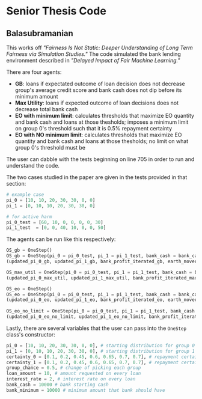 # Senior Thesis Code
## Balasubramanian

This works off *"Fairness Is Not Static: Deeper Understanding of Long Term Fairness via Simulation Studies."* The code simulated the bank lending environment described in *"Delayed Impact of Fair Machine Learning."*

There are four agents:
- **GB**: loans if expectated outcome of loan decision does not decrease group's average credit score and bank cash does not dip before its minimum amount
-  **Max Utility**: loans if expected outcome of loan decisions does not decrease total bank cash
-  **EO with minimum limit**: calculates thresholds that maximize EO quantity and bank cash and loans at those thesholds; imposes a minimum limit on group 0's threshold such that it is 0.5% repayment certainty
 - **EO with NO minimum limit**: calculates thresholds that maximize EO quantity and bank cash and loans at those thesholds; no limit on what group 0's threshold must be

The user can dabble with the tests beginning on line 705 in order to run and understand the code.

The two cases studied in the paper are given in the tests provided in that section:
```python
# example case
pi_0 = [10, 10, 20, 30, 30, 0, 0]
pi_1 = [0, 10, 10, 20, 30, 30, 0]

# for active harm
pi_0_test = [60, 10, 0, 0, 0, 0, 30]
pi_1_test  = [0, 0, 40, 10, 0, 0, 50]
```

The agents can be run like this respectively:
```python
OS_gb = OneStep()
OS_gb = OneStep(pi_0 = pi_0_test, pi_1 = pi_1_test, bank_cash = bank_cash_test)
(updated_pi_0_gb, updated_pi_1_gb, bank_profit_iterated_gb, earth_mover_distance_initial_gb, earth_mover_distance_after_gb, earth_mover_distance_0_gb, earth_mover_distance_1_gb, change_average_pi_0_gb, change_average_pi_1_gb, total_loans_0_gb, total_loans_1_gb, successful_loans_0_gb, successful_loans_1_gb, successful_loans_total_0_gb, successful_loans_total_1_gb) = OS_gb.iterate(iterations, OS_gb.gb_one_step, False) # always pass in False

OS_max_util = OneStep(pi_0 = pi_0_test, pi_1 = pi_1_test, bank_cash = bank_cash_test)
(updated_pi_0_max_util, updated_pi_1_max_util, bank_profit_iterated_max_util, earth_mover_distance_initial_max_util, earth_mover_distance_after_max_util, earth_mover_distance_0_max_util, earth_mover_distance_1_max_util, change_average_pi_0_max_util, change_average_pi_1_max_util, total_loans_0_max_util, total_loans_1_max_util, successful_loans_0_max_util, successful_loans_1_max_util, successful_loans_total_0_max_util, successful_loans_total_1_max_util) = OS_max_util.iterate(iterations, OS_max_util.max_one_step, False) # always pass in False

OS_eo = OneStep()
OS_eo = OneStep(pi_0 = pi_0_test, pi_1 = pi_1_test, bank_cash = bank_cash_test)
(updated_pi_0_eo, updated_pi_1_eo, bank_profit_iterated_eo, earth_mover_distance_initial_eo, earth_mover_distance_after_eo, earth_mover_distance_0_eo, earth_mover_distance_1_eo, change_average_pi_0_eo, change_average_pi_1_eo, total_loans_0_eo, total_loans_1_eo, successful_loans_0_eo, successful_loans_1_eo, successful_loans_total_0_eo, successful_loans_total_1_eo) = OS_eo.iterate(iterations, OS_eo.eo_one_step, False) # always pass in False to run EO with limit
    
OS_eo_no_limit = OneStep(pi_0 = pi_0_test, pi_1 = pi_1_test, bank_cash = bank_cash_test)
(updated_pi_0_eo_no_limit, updated_pi_1_eo_no_limit, bank_profit_iterated_eo_no_limit, earth_mover_distance_initial_eo_no_limit, earth_mover_distance_after_eo_no_limit, earth_mover_distance_0_eo_no_limit, earth_mover_distance_1_eo_no_limit, change_average_pi_0_eo_no_limit, change_average_pi_1_eo_no_limit, total_loans_0_eo_no_limit, total_loans_1_eo_no_limit, successful_loans_0_eo_no_limit, successful_loans_1_eo_no_limit, successful_loans_total_0_eo_no_limit, successful_loans_total_1_eo_no_limit) = OS_eo_no_limit.iterate(iterations, OS_eo_no_limit.eo_one_step, True) # always pass in True to run EO with NO limit
```

Lastly, there are several variables that the user can pass into the ```OneStep``` class's constructor:
```python
pi_0 = [10, 10, 20, 30, 30, 0, 0], # starting distribution for group 0 (disadvantaged group)
pi_1 = [0, 10, 10, 20, 30, 30, 0], # starting distribution for group 1 (advantaged group)
certainty_0 = [0.1, 0.2, 0.45, 0.6, 0.65, 0.7, 0.7], # repayment certainty for group 0 (disadvantaged group),
certainty_1 = [0.1, 0.2, 0.45, 0.6, 0.65, 0.7, 0.7], # repayment certainty for group 1 (advantaged group), same for both groups in the model
group_chance = 0.5, # change of picking each group
loan_amount = 10, # amount requested on every loan
interest_rate = 2, # interest rate on every loan
bank_cash = 10000 # bank starting cash
bank_minimum = 10000 # minimum amount that bank should have
```
